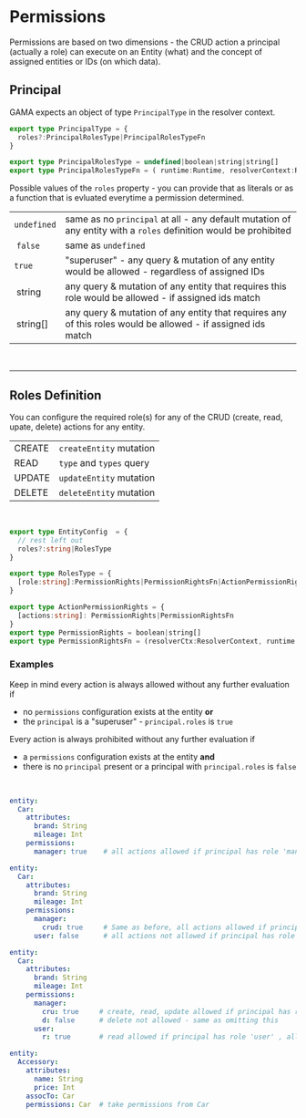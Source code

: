 # Permissions

Permissions are based on two dimensions - the CRUD action a principal (actually a role) can execute on an Entity (what) and the concept of assigned entities or IDs (on which data).

## Principal 

GAMA expects an object of type `PrincipalType` in the resolver context. 

```typescript
export type PrincipalType = {
  roles?:PrincipalRolesType|PrincipalRolesTypeFn
}

export type PrincipalRolesType = undefined|boolean|string|string[]
export type PrincipalRolesTypeFn = ( runtime:Runtime, resolverContext:ResolverContext ) => PrincipalRolesType
```

Possible values of the `roles` property - you can provide that as literals or as a function that is evluated everytime a permission determined. 

|   |   |
| - | - |
| `undefined` | same as no `principal` at all - any default mutation of any entity with a `roles` definition would be prohibited |
| `false`     | same as `undefined` | 
| `true`      | "superuser" - any query & mutation of any entity would be allowed - regardless of assigned IDs |
| string      | any query & mutation of any entity that requires this role would be allowed - if assigned ids match |
| string[]    | any query & mutation of any entity that requires any of this roles would be allowed - if assigned ids match |

<br/>

---

## Roles Definition

You can configure the required role(s) for any of the CRUD (create, read, upate, delete) actions for any entity. 

|   |   |
| - | - |
| CREATE  | `createEntity` mutation     | 
| READ    | `type` and `types` query    |
| UPDATE  | `updateEntity` mutation     |
| DELETE  | `deleteEntity` mutation     |  

<br/>


```typescript
export type EntityConfig  = {
  // rest left out
  roles?:string|RolesType
}

export type RolesType = {
  [role:string]:PermissionRights|PermissionRightsFn|ActionPermissionRights
}

export type ActionPermissionRights = {
  [actions:string]: PermissionRights|PermissionRightsFn
}
export type PermissionRights = boolean|string[]
export type PermissionRightsFn = (resolverCtx:ResolverContext, runtime:Runtime) => PermissionRights
```

### Examples

Keep in mind every action is always allowed without any further evaluation if

  * no `permissions` configuration exists at the entity **or**
  * the `principal` is a "superuser" - `principal.roles` is `true`

Every action is always prohibited without any further evaluation if 
  * a `permissions` configuration exists at the entity **and**
  * there is no `principal` present or a principal with `principal.roles` is `false`

<br>

```yaml
entity: 
  Car: 
    attributes: 
      brand: String
      mileage: Int
    permissions: 
      manager: true    # all actions allowed if principal has role 'manager' 
```

```yaml
entity: 
  Car: 
    attributes: 
      brand: String
      mileage: Int
    permissions: 
      manager:  
        crud: true     # Same as before, all actions allowed if principal has role 'manager' 
      user: false      # all actions not allowed if principal has role 'user', same as omitting this
```

```yaml
entity: 
  Car: 
    attributes: 
      brand: String
      mileage: Int
    permissions: 
      manager:  
        cru: true     # create, read, update allowed if principal has role 'manager' 
        d: false      # delete not allowed - same as omitting this
      user: 
        r: true       # read allowed if principal has role 'user' , all other actions not allowed
```

```yaml
entity: 
  Accessory: 
    attributes: 
      name: String
      price: Int
    assocTo: Car
    permissions: Car  # take permissions from Car 
```



